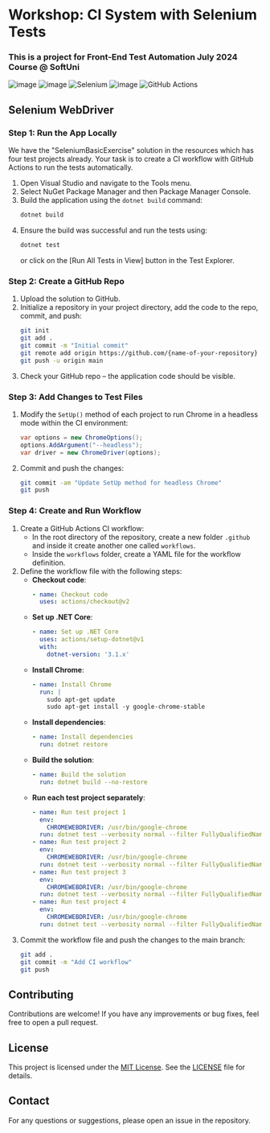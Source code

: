 # Workshop: CI System with Selenium Tests
### This is a project for Front-End Test Automation July 2024 Course @ SoftUni

![image](https://img.shields.io/badge/C%23-239120?style=for-the-badge&logo=csharp&logoColor=white)
![image](https://img.shields.io/badge/.NET-512BD4?style=for-the-badge&logo=dotnet&logoColor=white)
![Selenium](https://img.shields.io/badge/-selenium-%43B02A?style=for-the-badge&logo=selenium&logoColor=white)
![image](https://img.shields.io/badge/Visual_Studio-5C2D91?style=for-the-badge&logo=visual%20studio&logoColor=white)
![GitHub Actions](https://img.shields.io/badge/github%20actions-%232671E5.svg?style=for-the-badge&logo=githubactions&logoColor=white)

## Selenium WebDriver

### Step 1: Run the App Locally
We have the "SeleniumBasicExercise" solution in the resources which has four test projects already. Your task is to create a CI workflow with GitHub Actions to run the tests automatically.

1. Open Visual Studio and navigate to the Tools menu.
2. Select NuGet Package Manager and then Package Manager Console.
3. Build the application using the `dotnet build` command:
    ```bash
    dotnet build
    ```
4. Ensure the build was successful and run the tests using:
    ```bash
    dotnet test
    ```
    or click on the [Run All Tests in View] button in the Test Explorer.

### Step 2: Create a GitHub Repo
1. Upload the solution to GitHub.
2. Initialize a repository in your project directory, add the code to the repo, commit, and push:
    ```bash
    git init
    git add .
    git commit -m "Initial commit"
    git remote add origin https://github.com/{name-of-your-repository}
    git push -u origin main
    ```
3. Check your GitHub repo – the application code should be visible.

### Step 3: Add Changes to Test Files
1. Modify the `SetUp()` method of each project to run Chrome in a headless mode within the CI environment:
    ```csharp
    var options = new ChromeOptions();
    options.AddArgument("--headless");
    var driver = new ChromeDriver(options);
    ```
2. Commit and push the changes:
    ```bash
    git commit -am "Update SetUp method for headless Chrome"
    git push
    ```

### Step 4: Create and Run Workflow
1. Create a GitHub Actions CI workflow:
    - In the root directory of the repository, create a new folder `.github` and inside it create another one called `workflows`.
    - Inside the `workflows` folder, create a YAML file for the workflow definition.
2. Define the workflow file with the following steps:
    - **Checkout code**:
      ```yaml
      - name: Checkout code
        uses: actions/checkout@v2
      ```
    - **Set up .NET Core**:
      ```yaml
      - name: Set up .NET Core
        uses: actions/setup-dotnet@v1
        with:
          dotnet-version: '3.1.x'
      ```
    - **Install Chrome**:
      ```yaml
      - name: Install Chrome
        run: |
          sudo apt-get update
          sudo apt-get install -y google-chrome-stable
      ```
    - **Install dependencies**:
      ```yaml
      - name: Install dependencies
        run: dotnet restore
      ```
    - **Build the solution**:
      ```yaml
      - name: Build the solution
        run: dotnet build --no-restore
      ```
    - **Run each test project separately**:
      ```yaml
      - name: Run test project 1
        env:
          CHROMEWEBDRIVER: /usr/bin/google-chrome
        run: dotnet test --verbosity normal --filter FullyQualifiedName~Project1
      - name: Run test project 2
        env:
          CHROMEWEBDRIVER: /usr/bin/google-chrome
        run: dotnet test --verbosity normal --filter FullyQualifiedName~Project2
      - name: Run test project 3
        env:
          CHROMEWEBDRIVER: /usr/bin/google-chrome
        run: dotnet test --verbosity normal --filter FullyQualifiedName~Project3
      - name: Run test project 4
        env:
          CHROMEWEBDRIVER: /usr/bin/google-chrome
        run: dotnet test --verbosity normal --filter FullyQualifiedName~Project4
      ```
3. Commit the workflow file and push the changes to the main branch:
    ```bash
    git add .
    git commit -m "Add CI workflow"
    git push
    ```

## Contributing
Contributions are welcome! If you have any improvements or bug fixes, feel free to open a pull request.

## License
This project is licensed under the [MIT License](LICENSE). See the [LICENSE](LICENSE) file for details.

## Contact
For any questions or suggestions, please open an issue in the repository.
